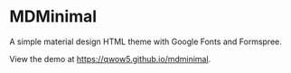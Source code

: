# MDMinimal
A simple material design HTML theme with Google Fonts and Formspree.

View the demo at https://qwow5.github.io/mdminimal.
